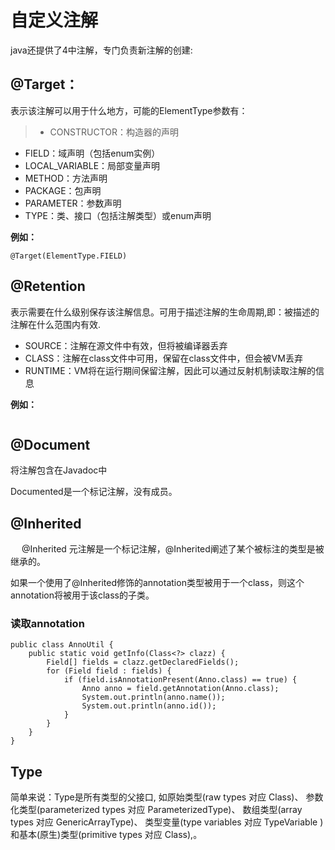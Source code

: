 # 自定义注解

java还提供了4中注解，专门负责新注解的创建:

## @Target：
表示该注解可以用于什么地方，可能的ElementType参数有：

> - CONSTRUCTOR：构造器的声明
- FIELD：域声明（包括enum实例）
- LOCAL_VARIABLE：局部变量声明
- METHOD：方法声明
- PACKAGE：包声明
- PARAMETER：参数声明
- TYPE：类、接口（包括注解类型）或enum声明

**例如：**

```@Target(ElementType.FIELD)```

## @Retention

表示需要在什么级别保存该注解信息。可用于描述注解的生命周期,即：被描述的注解在什么范围内有效.

- SOURCE：注解在源文件中有效，但将被编译器丢弃
- CLASS：注解在class文件中可用，保留在class文件中，但会被VM丢弃
- RUNTIME：VM将在运行期间保留注解，因此可以通过反射机制读取注解的信息

**例如：**

```@Retention(RetentionPolicy.RUNTIME)
```

## @Document

将注解包含在Javadoc中

Documented是一个标记注解，没有成员。

## @Inherited
　
@Inherited 元注解是一个标记注解，@Inherited阐述了某个被标注的类型是被继承的。

如果一个使用了@Inherited修饰的annotation类型被用于一个class，则这个annotation将被用于该class的子类。


### 读取annotation

```
public class AnnoUtil {
    public static void getInfo(Class<?> clazz) {
        Field[] fields = clazz.getDeclaredFields();
        for (Field field : fields) {
            if (field.isAnnotationPresent(Anno.class) == true) {
                Anno anno = field.getAnnotation(Anno.class);
                System.out.println(anno.name());
                System.out.println(anno.id());
            }
        }
    }
}
```


## Type

简单来说：Type是所有类型的父接口, 如原始类型(raw types 对应 Class)、 参数化类型(parameterized types 对应 ParameterizedType)、 数组类型(array types 对应 GenericArrayType)、 类型变量(type variables 对应 TypeVariable )和基本(原生)类型(primitive types 对应 Class),。















